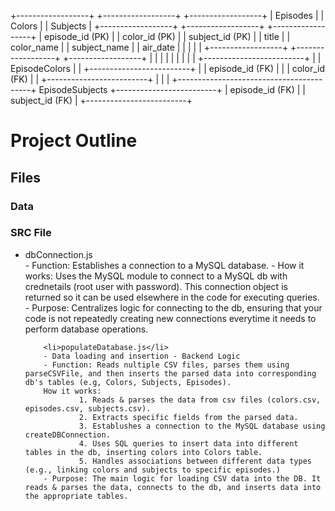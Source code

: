 +------------------+      +------------------+      +------------------+
|    Episodes      |      |     Colors       |      |     Subjects      |
+------------------+      +------------------+      +------------------+
| episode_id (PK)  |      | color_id (PK)    |      | subject_id (PK)   |
| title            |      | color_name       |      | subject_name      |
| air_date         |      |                  |      |                  |
+------------------+      +------------------+      +------------------+
        |                         |                         |
        |                         |                         |
        |                         |                         |
        +-------------------------+                         |
        | EpisodeColors           |                         |
        +-------------------------+                         |
        | episode_id (FK)         |                         |
        | color_id (FK)           |                         |
        +-------------------------+                         |
                  |                                         |
                  +-----------------------------------------+
                            EpisodeSubjects
                            +-------------------------+
                            | episode_id (FK)         |
                            | subject_id (FK)         |
                            +-------------------------+





<h1>Project Outline</h1>

<h2>Files</h2>

<h3>Data</h3>
<ul>
        
</ul>


<h3>SRC File</h3>

<ul>
        <li>dbConnection.js</li>
        - Function: Establishes a connection to a MySQL database.
        - How it works: Uses the MySQL module to connect to a MySQL db with crednetails (root user with password). This connection object is returned so it can be used elsewhere in the code for executing queries.
        - Purpose: Centralizes logic for connecting to the db, ensuring that your code is not repeatedly creating new connections everytime it needs to perform database operations.

        <li>populateDatabase.js</li>
        - Data loading and insertion - Backend Logic
        - Function: Reads nultiple CSV files, parses them using parseCSVFile, and then inserts the parsed data into corresponding db's tables (e.g, Colors, Subjects, Episodes).
        How it works:
                1. Reads & parses the data from csv files (colors.csv, episodes.csv, subjects.csv). 
                2. Extracts specific fields from the parsed data.
                3. Establushes a connection to the MySQL database using createDBConnection.
                4. Uses SQL queries to insert data into different tables in the db, inserting colors into Colors table.
                5. Handles associations between different data types (e.g., linking colors and subjects to specific episodes.)
        - Purpose: The main logic for loading CSV data into the DB. It reads & parses the data, connects to the db, and inserts data into the appropriate tables.

</ul>